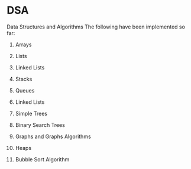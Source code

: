 # DSA
Data Structures and Algorithms
The following have been implemented so far:

1. Arrays

2. Lists

3. Linked Lists

4. Stacks

5. Queues

6. Linked Lists

7. Simple Trees

8. Binary Search Trees

9. Graphs and Graphs Algorithms

10. Heaps 

11. Bubble Sort Algorithm
